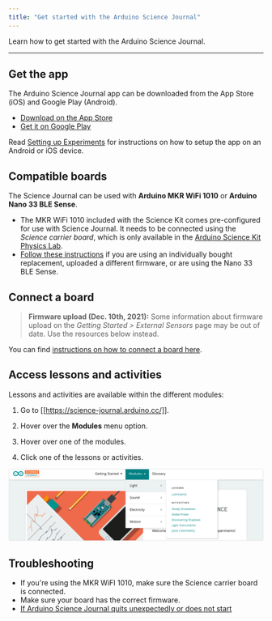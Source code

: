 ```yaml
---
title: "Get started with the Arduino Science Journal"
---
```


Learn how to get started with the Arduino Science Journal.

---

## Get the app

The Arduino Science Journal app can be downloaded from the App Store (iOS) and Google Play (Android).

* [Download on the App Store](https://apps.apple.com/us/app/arduino-science-journal/id1518014927)
* [Get it on Google Play](https://play.google.com/store/apps/details?id=cc.arduino.sciencejournal)

Read [Setting up Experiments](https://science-journal.arduino.cc/sj/module/getting-started-1/lesson/setting-up-experiments) for instructions on how to setup the app on an Android or iOS device.

## Compatible boards

The Science Journal can be used with **Arduino MKR WiFi 1010** or **Arduino Nano 33 BLE Sense**.

* The MKR WiFi 1010 included with the Science Kit comes pre-configured for use with Science Journal. It needs to be connected using the _Science carrier board_, which is only available in the [Arduino Science Kit Physics Lab](https://store.arduino.cc/products/arduino-science-kit-physics-lab).
* [Follow these instructions](#firmware) if you are using an individually bought replacement, uploaded a different firmware, or are using the Nano 33 BLE Sense.

## Connect a board

> **Firmware upload (Dec. 10th, 2021):** Some information about firmware upload on the _Getting Started > External Sensors_ page may be out of date. Use the resources below instead.

You can find [instructions on how to connect a board here](https://support.arduino.cc/hc/en-us/articles/4407749620370-Connect-a-board-to-the-Science-Journal-app).

## Access lessons and activities

Lessons and activities are available within the different modules:

1. Go to [[https://science-journal.arduino.cc/]].

2. Hover over the **Modules** menu option.

3. Hover over one of the modules.

4. Click one of the lessons or activities.

![Accessing lessons and activities in the menu.](img/science-journal-web-modules-dropdown.png)

## Troubleshooting

* If you're using the MKR WiFI 1010, make sure the Science carrier board is connected.
* Make sure your board has the correct firmware.
* [If Arduino Science Journal quits unexpectedly or does not start](https://support.arduino.cc/hc/en-us/articles/4409561973010)
